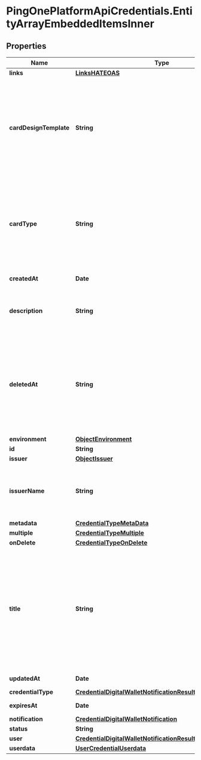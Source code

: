 # PingOnePlatformApiCredentials.EntityArrayEmbeddedItemsInner

## Properties

Name | Type | Description | Notes
------------ | ------------- | ------------- | -------------
**links** | [**LinksHATEOAS**](LinksHATEOAS.md) |  | [optional] 
**cardDesignTemplate** | **String** | A string that specifies an SVG formatted image containing placeholders for the credential fields that need to be displayed in the image. | 
**cardType** | **String** | A string that specifies the descriptor of the credential type. Can be non-identity types such as proof of employment or proof of insurance. | [optional] 
**createdAt** | **Date** |  | [optional] [readonly] 
**description** | **String** | A string that specifies the description of the credential type. | [optional] 
**deletedAt** | **String** | A string that specifies the date and time the credential type was deleted. Note - a deletion of a credential type is a \&quot;soft delete\&quot;. | [optional] 
**environment** | [**ObjectEnvironment**](ObjectEnvironment.md) |  | [optional] 
**id** | **String** |  | [optional] 
**issuer** | [**ObjectIssuer**](ObjectIssuer.md) |  | [optional] 
**issuerName** | **String** | v issuer name associated with the card, can differ from title. | [optional] 
**metadata** | [**CredentialTypeMetaData**](CredentialTypeMetaData.md) |  | 
**multiple** | [**CredentialTypeMultiple**](CredentialTypeMultiple.md) |  | [optional] 
**onDelete** | [**CredentialTypeOnDelete**](CredentialTypeOnDelete.md) |  | [optional] 
**title** | **String** | A string that specifies the title of the credential. Verification sites are expected to be able to request the issued credential from the compatible wallet app using the title. | 
**updatedAt** | **Date** |  | [optional] [readonly] 
**credentialType** | [**CredentialDigitalWalletNotificationResultsInnerNotification**](CredentialDigitalWalletNotificationResultsInnerNotification.md) |  | [optional] 
**expiresAt** | **Date** |  | [optional] [readonly] 
**notification** | [**CredentialDigitalWalletNotification**](CredentialDigitalWalletNotification.md) |  | [optional] 
**status** | **String** |  | [optional] 
**user** | [**CredentialDigitalWalletNotificationResultsInnerNotification**](CredentialDigitalWalletNotificationResultsInnerNotification.md) |  | [optional] 
**userdata** | [**UserCredentialUserdata**](UserCredentialUserdata.md) |  | [optional] 


